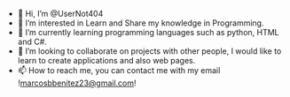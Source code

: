 - 👋 Hi, I’m @UserNot404
- 👀 I’m interested in Learn and Share my knowledge in Programming.
- 🌱 I’m currently learning programming languages such as python, HTML and C#.
- 💞️ I’m looking to collaborate on projects with other people, I would like to learn to create applications and also web pages.
- 📫 How to reach me, you can contact me with my email !marcosbbenitez23@gmail.com!

<!---
UserNot404/UserNot404 is a ✨ special ✨ repository because its `README.md` (this file) appears on your GitHub profile.
You can click the Preview link to take a look at your changes.
--->
